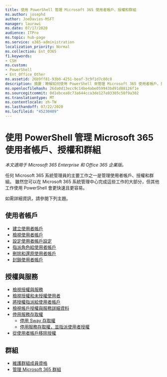 ```yaml
---
title: 使用 PowerShell 管理 Microsoft 365 使用者帳戶、授權和群組
ms.author: josephd
author: JoeDavies-MSFT
manager: laurawi
ms.date: 07/17/2020
audience: ITPro
ms.topic: hub-page
ms.service: o365-administration
localization_priority: Normal
ms.collection: Ent_O365
f1.keywords:
- CSH
ms.custom:
- PowerShell
- Ent_Office_Other
ms.assetid: 26b9ff81-93b0-4251-beaf-3c9f1d7c80c8
description: 摘要：瞭解如何使用 PowerShell 來管理 Microsoft 365 使用者帳戶、授權和群組。
ms.openlocfilehash: 26da0d13ecc9c14be4abe059943bd91d88126f1e
ms.sourcegitcommit: 0d1ebcea8c73a644cca3de127a93385c58f9a302
ms.translationtype: MT
ms.contentlocale: zh-TW
ms.lasthandoff: 07/22/2020
ms.locfileid: "45230409"
---
```

# <a name="manage-microsoft-365-user-accounts-licenses-and-groups-with-powershell"></a>使用 PowerShell 管理 Microsoft 365 使用者帳戶、授權和群組

*本文適用于 Microsoft 365 Enterprise 和 Office 365 企業版。*

任何 Microsoft 365 系統管理員的主要工作之一是管理使用者帳戶、授權和群組。 雖然您可以在 Microsoft 365 系統管理中心完成這些工作的大部分，但其他工作使用 PowerShell 會更快速且更容易。 

如需詳細資訊，請參閱下列主題。

## <a name="user-accounts"></a>使用者帳戶

- [建立使用者帳戶](create-user-accounts-with-office-365-powershell.md)
- [檢視使用者帳戶](view-user-accounts-with-office-365-powershell.md)
- [設定使用者帳戶設定](configure-user-account-properties-with-office-365-powershell.md)
- [指派角色給使用者帳戶](assign-roles-to-user-accounts-with-office-365-powershell.md)
- [刪除和還原使用者帳戶](delete-and-restore-user-accounts-with-office-365-powershell.md)
- [封鎖使用者帳戶](block-user-accounts-with-office-365-powershell.md)

## <a name="licenses-and-services"></a>授權與服務
- [檢視授權與服務](view-licenses-and-services-with-office-365-powershell.md)
- [檢視授權和未授權使用者](view-licensed-and-unlicensed-users-with-office-365-powershell.md)
- [將授權指派給使用者帳戶](assign-licenses-to-user-accounts-with-office-365-powershell.md)
- [檢視帳戶授權與服務詳細資料](view-account-license-and-service-details-with-office-365-powershell.md)
- [停用服務存取權](disable-access-to-services-with-office-365-powershell.md)
  - [停用 Sway 存取權](disable-access-to-sway-with-office-365-powershell.md)
  - [停用服務存取權，並指派使用者授權](disable-access-to-services-while-assigning-user-licenses.md)
- [從使用者帳戶移除授權](remove-licenses-from-user-accounts-with-office-365-powershell.md)

## <a name="groups"></a>群組
- [維護群組成員資格](maintain-group-membership-with-office-365-powershell.md)
- [管理 Microsoft 365 群組](manage-office-365-groups-with-powershell.md)

